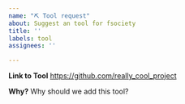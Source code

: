 ```yaml
---
name: "⛏️ Tool request"
about: Suggest an tool for fsociety
title: ''
labels: tool
assignees: ''

---
```


**Link to Tool**
https://github.com/really_cool_project

**Why?**
Why should we add this tool?
